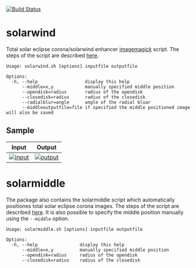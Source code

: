 [![Build Status](https://travis-ci.com/asalamon74/solarwind.svg?branch=master)](https://travis-ci.com/asalamon74/solarwind)

# solarwind
Total solar eclipse corona/solarwind enhancer [imagemagick](http://www.imagemagick.org) script. The steps of the script are described [here](solarwind_tutorial.md).

```
Usage: solarwind.sh [options] inputfile outputfile

Options:
  -h, --help                  display this help
      --middle=x,y            manually specified middle position
      --opendisk=radius       radius of the opendisk
      --closedisk=radius      radius of the closedisk
      --radialblur=angle      angle of the radial bluar
      --middleoutputfile=file if specified the middle positioned image will also be saved
```

## Sample

|Input|Output|
|-----|------|
|[![input](../gh-pages/sample_input_300.jpg)](../gh-pages/sample_input_1000.jpg)|[![output](../gh-pages/sample_output_300.jpg)](../gh-pages/sample_output_1000.jpg)|

# solarmiddle

The package also contains the solarmiddle script which automatically positiones total solar eclipse corona images. The steps of the script are described [here](solarmiddle_tutorial.md).
It is also possible to specify the middle position manually using the `--middle` option.

```
Usage: solarmiddle.sh [options] inputfile outputfile

Options:
  -h, --help                display this help
      --middle=x,y          manually specified middle position
      --opendisk=radius     radius of the opendisk
      --closedisk=radius    radius of the closedisk
```
